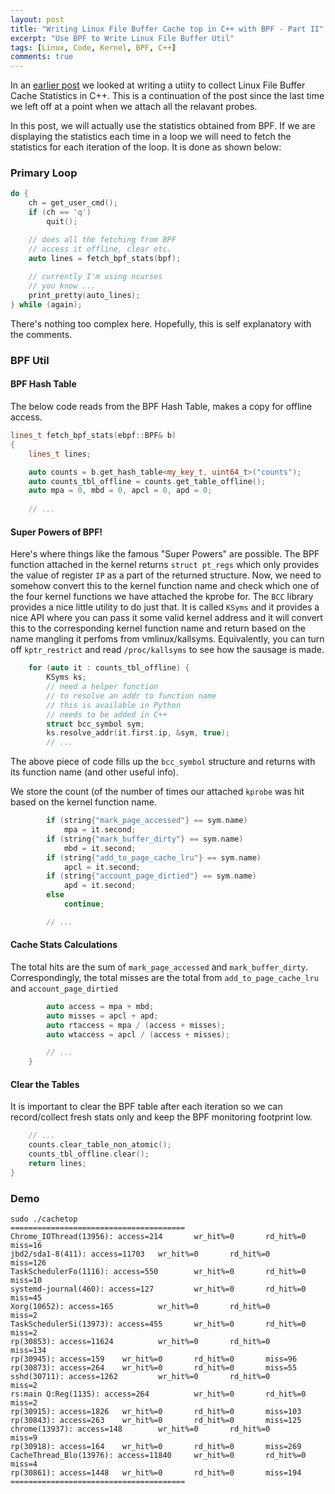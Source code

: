 ```yaml
---
layout: post
title: "Writing Linux File Buffer Cache top in C++ with BPF - Part II"
excerpt: "Use BPF to Write Linux File Buffer Util"
tags: [Linux, Code, Kernel, BPF, C++]
comments: true
---
```

In an [earlier post](http://www.mycpu.org/cachetop-bpf/) we looked at writing a
utiity to collect Linux File Buffer Cache Statistics in C++.
This is a continuation of the post since the last time we left off at a point
when we attach all the relavant probes.

In this post, we will actually use the statistics obtained from BPF. If we are
displaying the statistics each time in a loop we will need to fetch the
statistics for each iteration of the loop. It is done as shown below:

### Primary Loop
```cpp
do {
	ch = get_user_cmd();
	if (ch == 'q')
	    quit();

    // does all the fetching from BPF
	// access it offline, clear etc.
	auto lines = fetch_bpf_stats(bpf);
	
	// currently I'm using ncurses
	// you know ...
	print_pretty(auto_lines);
} while (again);
```
There's nothing too complex here. Hopefully, this is self explanatory with the comments.

### BPF Util

#### BPF Hash Table
The below code reads from the BPF Hash Table, makes a copy for offline access.
```cpp
lines_t fetch_bpf_stats(ebpf::BPF& b)
{
    lines_t lines;

    auto counts = b.get_hash_table<my_key_t, uint64_t>("counts");
    auto counts_tbl_offline = counts.get_table_offline();
    auto mpa = 0, mbd = 0, apcl = 0, apd = 0;
	
	// ...
```

#### Super Powers of BPF!
Here's where things like the famous "Super Powers" are possible. The BPF
function attached in the kernel returns ``struct pt_regs`` which only provides
the value of register ``IP`` as a part of the returned structure. Now, we need
to somehow convert this to the kernel function name and check which one of the
four kernel functions we have attached the kprobe for. The ``BCC`` library
provides a nice little utility to do just that. It is called ``KSyms`` and it
provides a nice API where you can pass it some valid kernel address and it will
convert this to the corresponding kernel function name and return based on the
name mangling it perfoms from vmlinux/kallsyms. Equivalently, you can turn off
``kptr_restrict`` and read ``/proc/kallsyms`` to see how the sausage is made.

```cpp
    for (auto it : counts_tbl_offline) {
        KSyms ks;
        // need a helper function
        // to resolve an addr to function name
        // this is available in Python
        // needs to be added in C++
        struct bcc_symbol sym;
        ks.resolve_addr(it.first.ip, &sym, true);
        // ...
```

The above piece of code fills up the ``bcc_symbol`` structure and returns with
its function name (and other useful info).

We store the count (of the number of times our attached ``kprobe`` was hit
based on the kernel function name.

```cpp
        if (string{"mark_page_accessed"} == sym.name)
            mpa = it.second;
        if (string{"mark_buffer_dirty"} == sym.name)
            mbd = it.second;
        if (string{"add_to_page_cache_lru"} == sym.name)
            apcl = it.second;
        if (string{"account_page_dirtied"} == sym.name)
            apd = it.second;
        else
            continue;

        // ...
```

#### Cache Stats Calculations
The total hits are the sum of ``mark_page_accessed`` and
``mark_buffer_dirty``. Correspondingly, the total misses are the total from
``add_to_page_cache_lru`` and ``account_page_dirtied``

```cpp
        auto access = mpa + mbd;
        auto misses = apcl + apd;
        auto rtaccess = mpa / (access + misses);
        auto wtaccess = apcl / (access + misses);

        // ...
    }
```

#### Clear the Tables
It is important to clear the BPF table after each iteration so we can
record/collect fresh stats only and keep the BPF monitoring footprint low.

```cpp
    // ...
    counts.clear_table_non_atomic();
    counts_tbl_offline.clear();
    return lines;
}
```

### Demo
```
sudo ./cachetop
=======================================
Chrome_IOThread(13956): access=214       wr_hit%=0       rd_hit%=0       miss=16
jbd2/sda1-8(411): access=11703   wr_hit%=0       rd_hit%=0       miss=126
TaskSchedulerFo(1116): access=550        wr_hit%=0       rd_hit%=0       miss=10
systemd-journal(460): access=127         wr_hit%=0       rd_hit%=0       miss=45
Xorg(10652): access=165          wr_hit%=0       rd_hit%=0       miss=2
TaskSchedulerSi(13973): access=455       wr_hit%=0       rd_hit%=0       miss=2
rp(30853): access=11624          wr_hit%=0       rd_hit%=0       miss=134
rp(30945): access=159    wr_hit%=0       rd_hit%=0       miss=96
rp(30873): access=264    wr_hit%=0       rd_hit%=0       miss=55
sshd(30711): access=1262         wr_hit%=0       rd_hit%=0       miss=2
rs:main Q:Reg(1135): access=264          wr_hit%=0       rd_hit%=0       miss=2
rp(30915): access=1826   wr_hit%=0       rd_hit%=0       miss=103
rp(30843): access=263    wr_hit%=0       rd_hit%=0       miss=125
chrome(13937): access=148        wr_hit%=0       rd_hit%=0       miss=9
rp(30918): access=164    wr_hit%=0       rd_hit%=0       miss=269
CacheThread_Blo(13976): access=11840     wr_hit%=0       rd_hit%=0       miss=4
rp(30861): access=1448   wr_hit%=0       rd_hit%=0       miss=194
=======================================
```
